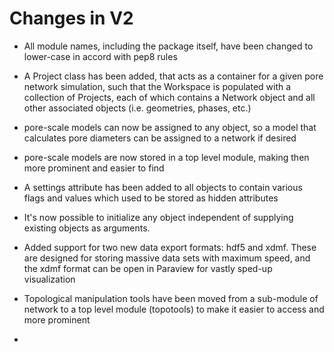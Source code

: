 # Changes in V2

* All module names, including the package itself, have been changed to lower-case in accord with pep8 rules

* A Project class has been added, that acts as a container for a given pore network simulation, such that the Workspace is populated with a collection of Projects, each of which contains a Network object and all other associated objects (i.e. geometries, phases, etc.)

* pore-scale models can now be assigned to any object, so a model that calculates pore diameters can be assigned to a network if desired

* pore-scale models are now stored in a top level module, making then more prominent and easier to find

* A settings attribute has been added to all objects to contain various flags and values which used to be stored as hidden attributes

* It's now possible to initialize any object independent of supplying existing objects as arguments.

* Added support for two new data export formats: hdf5 and xdmf.  These are designed for storing massive data sets with maximum speed, and the xdmf format can be open in Paraview for vastly sped-up visualization

* Topological manipulation tools have been moved from a sub-module of network to a top level module (topotools) to make it easier to access and more prominent

*
